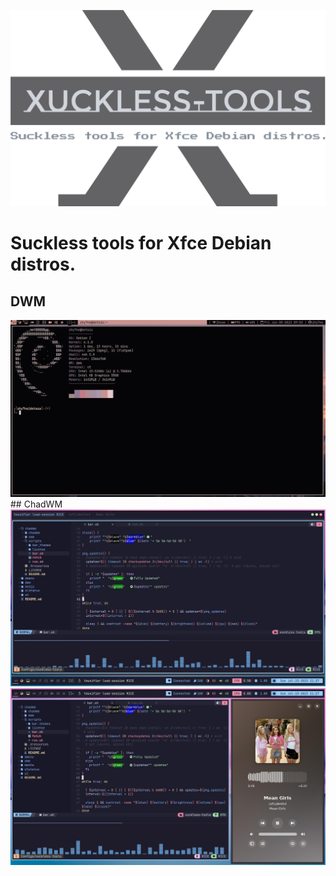 <div class="info">
    <p align='center'>
        <img src="https://raw.githubusercontent.com/dotSIS/xuckless-tools/main/media/logo.svg">
    </p>
</div>

# Suckless tools for Xfce Debian distros.
## DWM
<img src="https://raw.githubusercontent.com/dotSIS/xuckless-tools/main/media/xuckless.jpg">
## ChadWM
<img src="https://raw.githubusercontent.com/dotSIS/xuckless-tools/main/media/xuckless-chad1.jpg">
<img src="https://raw.githubusercontent.com/dotSIS/xuckless-tools/main/media/xuckless-chad2.jpg">
